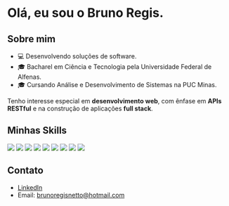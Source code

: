 # Olá, eu sou o Bruno Regis.

## Sobre mim

- 💻 Desenvolvendo soluções de software.
- 🎓 Bacharel em Ciência e Tecnologia pela Universidade Federal de Alfenas.
- 🎓 Cursando Análise e Desenvolvimento de Sistemas na PUC Minas.
  
Tenho interesse especial em **desenvolvimento web**, com ênfase em **APIs RESTful** e na construção de aplicações **full stack**.

## Minhas Skills

<img src="https://img.shields.io/badge/.NET-5C2D91?style=for-the-badge&logo=.net&logoColor=white" /> <img src="https://img.shields.io/badge/Python-14354C?style=for-the-badge&logo=python&logoColor=white" /> <img src="https://img.shields.io/badge/HTML5-E34F26?style=for-the-badge&logo=html5&logoColor=white" />  <img src="https://img.shields.io/badge/CSS3-1572B6?style=for-the-badge&logo=css3&logoColor=white" /> <img src="https://img.shields.io/badge/Bootstrap-563D7C?style=for-the-badge&logo=bootstrap&logoColor=white" /> <img src="https://img.shields.io/badge/Tailwind_CSS-38B2AC?style=for-the-badge&logo=tailwind-css&logoColor=white" /> <img src="https://img.shields.io/badge/React-20232A?style=for-the-badge&logo=react&logoColor=61DAFB" /> <img src="https://img.shields.io/badge/JavaScript-F7DF1E?style=for-the-badge&logo=javascript&logoColor=black" /> <img src="https://img.shields.io/badge/Git-E34F26?style=for-the-badge&logo=git&logoColor=white" /> 


## Contato

- [LinkedIn](https://www.linkedin.com/in/bruno-regis-borges-da-costa-netto)
- Email: brunoregisnetto@hotmail.com


